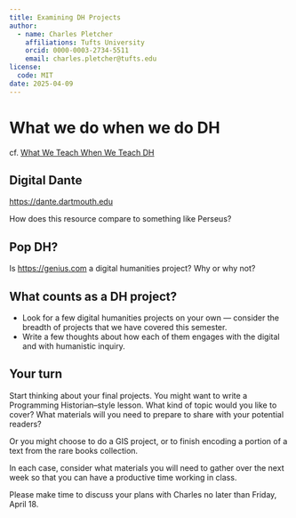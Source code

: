 ```yaml
---
title: Examining DH Projects
author:
  - name: Charles Pletcher
    affiliations: Tufts University
    orcid: 0000-0003-2734-5511
    email: charles.pletcher@tufts.edu
license:
  code: MIT
date: 2025-04-09
---
```


# What we do when we do DH

cf. [What We Teach When We Teach DH](https://dhdebates.gc.cuny.edu/projects/what-we-teach-when-we-teach-dh)

## Digital Dante

https://dante.dartmouth.edu

How does this resource compare to something like Perseus?

## Pop DH?

Is https://genius.com a digital humanities project? Why or why not?

## What counts as a DH project?

- Look for a few digital humanities projects on your own — consider the breadth of projects that we have covered this semester.
- Write a few thoughts about how each of them engages with the digital and with humanistic inquiry.

## Your turn

Start thinking about your final projects. You might want to write a Programming Historian–style lesson. What kind of topic would you like to cover? What materials will you need to prepare to share with your potential readers?

Or you might choose to do a GIS project, or to finish encoding a portion of a text from the rare books collection.

In each case, consider what materials you will need to gather over the next week so that you can have a productive time working in class.

Please make time to discuss your plans with Charles no later than Friday, April 18.